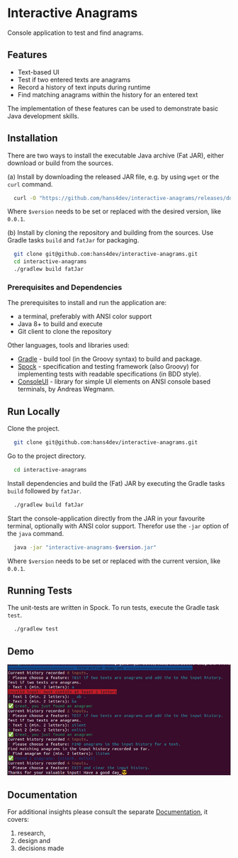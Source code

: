 
# Interactive Anagrams


Console application to test and find anagrams.


## Features

- Text-based UI
- Test if two entered texts are anagrams
- Record a history of text inputs during runtime
- Find matching anagrams within the history for an entered text

The implementation of these features can be used to demonstrate basic Java development skills.
## Installation
There are two ways to install the executable Java archive (Fat JAR), either download or build from the sources. 

(a) Install by downloading the released JAR file, e.g. by using `wget` or the `curl` command.

```bash
  curl -O "https://github.com/hans4dev/interactive-anagrams/releases/download/$version/interactive-anagrams-$version.jar"
```
Where `$version` needs to be set or replaced with the desired version, like `0.0.1`.
 

(b) Install by cloning the repository and building from the sources. Use Gradle tasks `build` and `fatJar` for packaging.

```bash
  git clone git@github.com:hans4dev/interactive-anagrams.git
  cd interactive-anagrams
  ./gradlew build fatJar
```

### Prerequisites and Dependencies
The prerequisites to install and run the application are:

* a terminal, preferably with ANSI color support
* Java 8+ to build and execute 
* Git client to clone the repository

Other languages, tools and libraries used:

* [Gradle](https://gradle.org/) - build tool (in the Groovy syntax) to build and package.
* [Spock](https://spockframework.org/) - specification and testing framework (also Groovy) for implementing tests with readable specifications (in BDD style).
* [ConsoleUI](https://github.com/awegmann/consoleui) - library for simple UI elements on ANSI console based terminals, by Andreas Wegmann.

## Run Locally

Clone the project.

```bash
  git clone git@github.com:hans4dev/interactive-anagrams.git
```

Go to the project directory.

```bash
  cd interactive-anagrams
```

Install dependencies and build the (Fat) JAR by executing the Gradle tasks `build` followed by `fatJar`.

```bash
  ./gradlew build fatJar
```

Start the console-application directly from the JAR in your favourite terminal, optionally with ANSI color support. Therefor use the `-jar` option of the `java` command. 

```bash
  java -jar "interactive-anagrams-$version.jar"
```
Where `$version` needs to be set or replaced with the current version, like `0.0.1`.

## Running Tests

The unit-tests are written in Spock.
To run tests, execute the Gradle task `test`.

```bash
  ./gradlew test
```


## Demo

![Screenshot](docs/images/Screenshot_interactive-anagrams.png)


## Documentation

For additional insights please consult the separate [Documentation](docs), it covers:

1. research,
2. design and 
3. decisions made